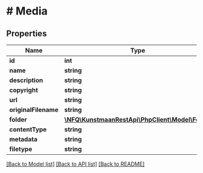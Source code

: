 # # Media

## Properties

Name | Type | Description | Notes
------------ | ------------- | ------------- | -------------
**id** | **int** |  | [optional]
**name** | **string** |  | [optional]
**description** | **string** |  | [optional]
**copyright** | **string** |  | [optional]
**url** | **string** |  | [optional]
**originalFilename** | **string** |  | [optional]
**folder** | [**\NFQ\KunstmaanRestApi\PhpClient\Model\Folder**](Folder.md) |  | [optional]
**contentType** | **string** |  | [optional]
**metadata** | **string** |  | [optional]
**filetype** | **string** |  | [optional]

[[Back to Model list]](../../README.md#models) [[Back to API list]](../../README.md#endpoints) [[Back to README]](../../README.md)
